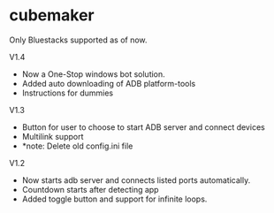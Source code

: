 # cubemaker
Only Bluestacks supported as of now.

V1.4

- Now a One-Stop windows bot solution.
- Added auto downloading of ADB platform-tools
- Instructions for dummies

V1.3

- Button for user to choose to start ADB server and connect devices
- Multilink support
- *note: Delete old config.ini file

V1.2
- Now starts adb server and connects listed ports automatically.
- Countdown starts after detecting app
- Added toggle button and support for infinite loops.
